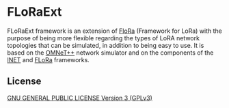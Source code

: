 # FLoRaExt

FLoRaExt framework is an extension of [FloRa] (Framework for LoRa) with the purpose of being more flexible regarding the types of LoRA network topologies that can be simulated, in addition to being easy to use. It is based on the [OMNeT++] network simulator and on the components of the [INET] and [FLoRa] frameworks.


## License

[GNU GENERAL PUBLIC LICENSE Version 3 (GPLv3)](LICENSE.md)

[FLoRa]: <https://flora.aalto.fi/>
[OMNeT++]: <https://omnetpp.org/>
[INET]: <https://inet.omnetpp.org/>
